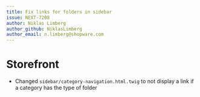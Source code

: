 ```yaml
---
title: Fix links for folders in sidebar
issue: NEXT-7208
author: Niklas Limberg
author_github: NiklasLimberg
author_email: n.limberg@shopware.com
---
```

# Storefront
* Changed `sidebar/category-navigation.html.twig` to not display a link if a category has the type of folder